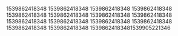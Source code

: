 1539862418348
1539862418348
1539862418348
1539862418348
1539862418348
1539862418348
1539862418348
1539862418348
1539862418348
1539862418348
1539862418348
1539862418348
1539862418348
1539862418348
15398624183481539905221346